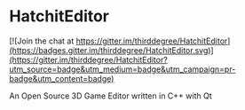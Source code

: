 # HatchitEditor

[![Join the chat at https://gitter.im/thirddegree/HatchitEditor](https://badges.gitter.im/thirddegree/HatchitEditor.svg)](https://gitter.im/thirddegree/HatchitEditor?utm_source=badge&utm_medium=badge&utm_campaign=pr-badge&utm_content=badge)

An Open Source 3D Game Editor written in C++ with Qt
